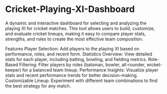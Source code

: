 # Cricket-Playing-XI-Dashboard
A dynamic and interactive dashboard for selecting and analyzing the playing XI for cricket matches. This tool allows users to build, customize, and evaluate cricket lineups, making it easy to compare player stats, strengths, and roles to create the most effective team composition.

Features
Player Selection: Add players to the playing XI based on performance, roles, and recent form.
Statistics Overview: View detailed stats for each player, including batting, bowling, and fielding metrics.
Role-Based Filtering: Filter players by roles (batsman, bowler, all-rounder, wicket-keeper) for a balanced team lineup.
Performance Insights: Visualize player stats and recent performance trends for better decision-making.
Customizable Lineup: Experiment with different team combinations to find the best strategy for any match.

